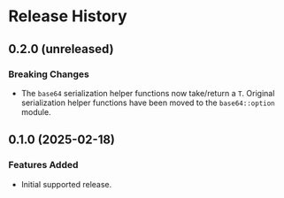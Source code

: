 # Release History

## 0.2.0 (unreleased)

### Breaking Changes

- The `base64` serialization helper functions now take/return a `T`.
  Original serialization helper functions have been moved to the `base64::option` module.

## 0.1.0 (2025-02-18)

### Features Added

- Initial supported release.
